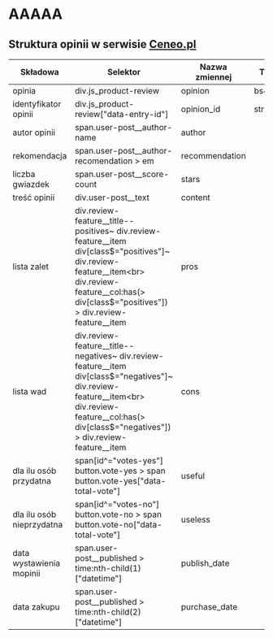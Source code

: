 # AAAAA

## Struktura opinii w serwisie [Ceneo.pl](https://www.ceneo.pl/)

|Składowa|Selektor|Nazwa zmiennej|Typ zmiennej|
|--------|--------|--------------|------------|
|opinia|div.js_product-review|opinion|bs4.element.Tag|
|identyfikator opinii|div.js_product-review\["data-entry-id"\]|opinion_id|str|
|autor opinii|span.user-post__author-name|author||
|rekomendacja|span.user-post__author-recomendation > em|recommendation||
|liczba gwiazdek|span.user-post__score-count|stars||
|treść opinii|div.user-post__text|content||
|lista zalet|div.review-feature__title--positives~ div.review-feature__item <br> div[class$="positives"]~ div.review-feature__item<br> div.review-feature__col:has(>  div[class$="positives"]) > div.review-feature__item|pros||
|lista wad|div.review-feature__title--negatives~ div.review-feature__item <br> div[class$="negatives"]~ div.review-feature__item<br> div.review-feature__col:has(>  div[class$="negatives"]) > div.review-feature__item|cons||
|dla ilu osób przydatna|span[id^="votes-yes"]<br>button.vote-yes > span<br>button.vote-yes["data-total-vote"]|useful||
|dla ilu osób nieprzydatna|span[id^="votes-no"]<br>button.vote-no > span<br>button.vote-no["data-total-vote"]|useless||
|data wystawienia mopinii|span.user-post__published > time:nth-child(1)["datetime"]|publish_date||
|data zakupu|span.user-post__published > time:nth-child(2)["datetime"]|purchase_date||